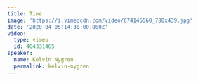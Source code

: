 ```yaml
---
title: Time
image: 'https://i.vimeocdn.com/video/874146560_780x439.jpg'
date: '2020-04-05T14:30:00.000Z'
video:
  type: vimeo
  id: 404331465
speaker:
  name: Kelvin Nygren
  permalink: kelvin-nygren
---
```


